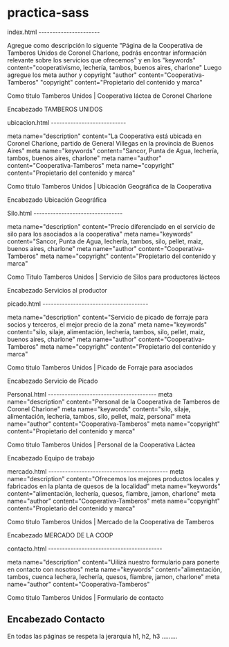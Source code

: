 # practica-sass


index.html ----------------------

 Agregue como descripción lo siguente "Página de la Cooperativa de Tamberos Unidos de Coronel Charlone, podrás encontrar información relevante sobre los servicios que ofrecemos"
 y en los "keywords" content="cooperativismo, lechería, tambos, buenos aires, charlone"
  Luego agregue los meta author y copyright 
  "author" content="Cooperativa-Tamberos"
  "copyright" content="Propietario del contenido y marca"
  
  Como titulo 
  Tamberos Unidos | Cooperativa láctea de Coronel Charlone
  
  Encabezado
  TAMBEROS UNIDOS
  
  

ubicacion.html ---------------------------

meta name="description" content="La Cooperativa está ubicada en Coronel Charlone, partido de General Villegas en la provincia de Buenos Aires" 
meta name="keywords" content="Sancor, Punta de Agua, lechería, tambos, buenos aires, charlone"
meta name="author" content="Cooperativa-Tamberos"
meta name="copyright" content="Propietario del contenido y marca"

Como titulo 
Tamberos Unidos | Ubicación Geográfica de la Cooperativa

Encabezado
Ubicación Geográfica

Silo.html --------------------------------

meta name="description" content="Precio diferenciado en el servicio de silo para los asociados a la cooperativa" 
meta name="keywords" content="Sancor, Punta de Agua, lechería, tambos, silo, pellet, maiz, buenos aires, charlone"
meta name="author" content="Cooperativa-Tamberos"
meta name="copyright" content="Propietario del contenido y marca"

Como Titulo
Tamberos Unidos | Servicio de Silos para productores lácteos

Encabezado
Servicios al productor

picado.html --------------------------------------

meta name="description" content="Servicio de picado de forraje para socios y terceros, el mejor precio de la zona" 
meta name="keywords" content="silo, silaje, alimentación, lechería, tambos, silo, pellet, maiz, buenos aires, charlone"
meta name="author" content="Cooperativa-Tamberos"
meta name="copyright" content="Propietario del contenido y marca"

Como titulo
Tamberos Unidos | Picado de Forraje para asociados

Encabezado
Servicio de Picado

Personal.html ---------------------------------------
meta name="description" content="Personal de la Cooperativa de Tamberos de Coronel Charlone" 
meta name="keywords" content="silo, silaje, alimentación, lechería, tambos, silo, pellet, maiz, personal"
meta name="author" content="Cooperativa-Tamberos"
meta name="copyright" content="Propietario del contenido y marca"

Como titulo
Tamberos Unidos | Personal de la Cooperativa Láctea

Encabezado
Equipo de trabajo

mercado.html -------------------------------------------
meta name="description" content="Ofrecemos los mejores productos locales y fabricados en la planta de quesos de la localidad" 
meta name="keywords" content="alimentación, lechería, quesos, fiambre, jamon, charlone"
meta name="author" content="Cooperativa-Tamberos"
meta name="copyright" content="Propietario del contenido y marca"

Como titulo
Tamberos Unidos | Mercado de la Cooperativa de Tamberos

Encabezado
MERCADO DE LA COOP

contacto.html -----------------------------------------

meta name="description" content="Uilizá nuestro formulario para ponerte en contacto con nosotros" 
meta name="keywords" content="alimentación, tambos, cuenca lechera, lechería, quesos, fiambre, jamon, charlone"
meta name="author" content="Cooperativa-Tamberos"

Como titulo
Tamberos Unidos | Formulario de contacto

Encabezado
Contacto
--------------------------------------------------

En todas las páginas se respeta la jerarquia h1, h2, h3 .........
